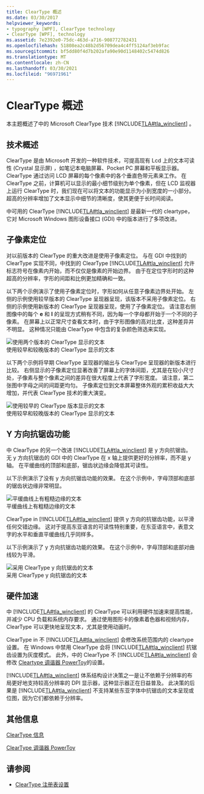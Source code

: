 ```yaml
---
title: ClearType 概述
ms.date: 03/30/2017
helpviewer_keywords:
- typography [WPF], ClearType technology
- ClearType [WPF], technology
ms.assetid: 7e2392e0-75dc-463d-a716-908772782431
ms.openlocfilehash: 51808ea2c48b2d56709dea4c4ff5124af3eb9fac
ms.sourcegitcommit: bf5dd80f4d7b202afa90e90d1148402c5474d826
ms.translationtype: MT
ms.contentlocale: zh-CN
ms.lasthandoff: 03/30/2021
ms.locfileid: "96971961"
---
```

# <a name="cleartype-overview"></a>ClearType 概述
本主题概述了中的 Microsoft ClearType 技术 [!INCLUDE[TLA#tla_winclient](../../../includes/tlasharptla-winclient-md.md)] 。  

<a name="overview"></a>
## <a name="technology-overview"></a>技术概述  
 ClearType 是由 Microsoft 开发的一种软件技术，可提高现有 Lcd 上的文本可读性 (Crystal 显示屏) ，如笔记本电脑屏幕、Pocket PC 屏幕和平板显示器。  ClearType 通过访问 LCD 屏幕的每个像素中的各个垂直色带元素来工作。 在 ClearType 之前，计算机可以显示的最小细节级别为单个像素，但在 LCD 监视器上运行 ClearType 时，我们现在可以将文本的功能显示为小到宽度的一小部分。 超高的分辨率增加了文本显示中细节的清晰度，使其更便于长时间阅读。  
  
 中可用的 ClearType [!INCLUDE[TLA#tla_winclient](../../../includes/tlasharptla-winclient-md.md)] 是最新一代的 cleartype，它对 Microsoft Windows 图形设备接口 (GDI) 中的版本进行了多项改进。  
  
<a name="sub-pixel_positioning"></a>
## <a name="sub-pixel-positioning"></a>子像素定位  
 对以前版本的 ClearType 的重大改进是使用子像素定位。 与在 GDI 中找到的 ClearType 实现不同，中找到的 ClearType [!INCLUDE[TLA#tla_winclient](../../../includes/tlasharptla-winclient-md.md)] 允许标志符号在像素内开始，而不仅仅是像素的开始边界。 由于在定位字形时的这种超高的分辨率，字形的间距和比例更加精确和一致。  
  
 以下两个示例演示了使用子像素定位时，字形如何从任意子像素边界处开始。 左侧的示例使用较早版本的 ClearType 呈现器呈现，该版本不采用子像素定位。 右侧的示例使用新版本的 ClearType 呈现器呈现，使用了子像素定位。 请注意右侧图像中的每个 **e** 和 **l** 的呈现方式稍有不同，因为每一个字母都开始于一个不同的子像素。 在屏幕上以正常尺寸查看文本时，由于字形图像的高对比度，这种差异并不明显。 这种情况只能由 ClearType 中包含的复杂颜色筛选来实现。  
  
 ![使用两个版本的 ClearType 显示的文本](./media/wcpsdk-mmgraphics-text-cleartype-overview-01.png "wcpsdk_mmgraphics_text_cleartype_overview_01")  
使用较早和较晚版本的 ClearType 显示的文本  
  
 以下两个示例将早期 ClearType 呈现器的输出与 ClearType 呈现器的新版本进行比较。 右侧显示的子像素定位显著改善了屏幕上的字体间距，尤其是在较小尺寸处，子像素与整个像素之间的差异在很大程度上代表了字形宽度。 请注意，第二张图中字母之间的间距更均匀。 子像素定位到文本屏幕整体外观的累积收益大大增加，并代表 ClearType 技术的重大演变。  
  
 ![使用较早的 ClearType 版本显示的文本](./media/wcpsdk-mmgraphics-text-cleartype-overview-02.png "wcpsdk_mmgraphics_text_cleartype_overview_02")  
使用较早和较晚版本的 ClearType 显示的文本  
  
<a name="y-direction_antialiasing"></a>
## <a name="y-direction-antialiasing"></a>Y 方向抗锯齿功能  
 中 ClearType 的另一个改进 [!INCLUDE[TLA#tla_winclient](../../../includes/tlasharptla-winclient-md.md)] 是 y 方向抗锯齿。 无 y 方向抗锯齿的 GDI 中的 ClearType 在 x 轴上提供更好的分辨率，而不是 y 轴。 在平缓曲线的顶部和底部，锯齿状边缘会降低其可读性。  
  
 以下示例演示了没有 y 方向抗锯齿功能的效果。 在这个示例中，字母顶部和底部的锯齿状边缘非常明显。  
  
 ![平缓曲线上有粗糙边缘的文本](./media/wcpsdk-mmgraphics-text-cleartype-overview-03.png "wcpsdk_mmgraphics_text_cleartype_overview_03")  
平缓曲线上有粗糙边缘的文本  
  
 ClearType in [!INCLUDE[TLA#tla_winclient](../../../includes/tlasharptla-winclient-md.md)] 提供 y 方向的抗锯齿功能，以平滑任何交错边缘。 这对于提高东亚语言的可读性特别重要，在东亚语言中，表意文字的水平和垂直平缓曲线几乎同样多。  
  
 以下示例演示了 y 方向抗锯齿功能的效果。 在这个示例中，字母顶部和底部对曲线较为平滑。  
  
 ![采用 ClearType y 向抗锯齿的文本](./media/wcpsdk-mmgraphics-text-cleartype-overview-04.png "wcpsdk_mmgraphics_text_cleartype_overview_04")  
采用 ClearType y 向抗锯齿的文本  
  
<a name="hardware_acceleration"></a>
## <a name="hardware-acceleration"></a>硬件加速  
 中 [!INCLUDE[TLA#tla_winclient](../../../includes/tlasharptla-winclient-md.md)] 的 ClearType 可以利用硬件加速来提高性能，并减少 CPU 负载和系统内存要求。 通过使用图形卡的像素着色器和视频内存，ClearType 可以更快地呈现文本，尤其是使用动画时。  
  
 ClearType in 不 [!INCLUDE[TLA#tla_winclient](../../../includes/tlasharptla-winclient-md.md)] 会修改系统范围内的 cleartype 设置。 在 Windows 中禁用 ClearType 会将 [!INCLUDE[TLA#tla_winclient](../../../includes/tlasharptla-winclient-md.md)] 抗锯齿设置为灰度模式。 此外，中的 ClearType 不 [!INCLUDE[TLA#tla_winclient](../../../includes/tlasharptla-winclient-md.md)] 会修改 [Cleartype 调谐器 PowerToy](https://www.microsoft.com/typography/ClearTypePowerToy.mspx)的设置。  
  
 [!INCLUDE[TLA#tla_winclient](../../../includes/tlasharptla-winclient-md.md)] 体系结构设计决策之一是让不依赖于分辨率的布局更好地支持较高分辨率的 DPI 显示器，这种显示器正在日益普及。 此决策的后果是 [!INCLUDE[TLA#tla_winclient](../../../includes/tlasharptla-winclient-md.md)] 不支持某些东亚字体中抗锯齿的文本呈现或位图，因为它们都依赖于分辨率。  
  
<a name="further_information"></a>
## <a name="further-information"></a>其他信息  
 [ClearType 信息](https://www.microsoft.com/typography/ClearTypeInfo.mspx)  
  
 [ClearType 调谐器 PowerToy](https://www.microsoft.com/typography/ClearTypePowerToy.mspx)  
  
## <a name="see-also"></a>请参阅

- [ClearType 注册表设置](cleartype-registry-settings.md)
